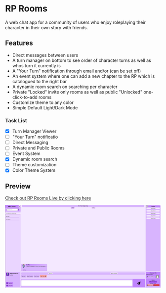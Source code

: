 # RP Rooms

A web chat app for a community of users who enjoy roleplaying their character in their own story with friends.

## Features

-   Direct messages between users
-   A turn manager on bottom to see order of character turns as well as whos turn it currently is
-   A "Your Turn" notification through email and/or (can be set off)
-   An event system where one can add a new chapter to the RP which is catalogued to the right bar
-   A dynamic room search on searching per character
-   Private "Locked" invite only rooms as well as public "Unlocked" one-click-to-add rooms
-   Customize theme to any color
-   Simple Default Light/Dark Mode

### Task List

-   [x] Turn Manager Viewer
-   [ ] "Your Turn" notificatio
-   [ ] Direct Messaging
-   [ ] Private and Public Rooms
-   [ ] Event System
-   [x] Dynamic room search
-   [ ] Theme customization
-   [x] Color Theme System

## Preview

[Check out RP Rooms Live by clicking here](https://rp-rooms.vercel.app)

![RP Rooms Screenshot](https://github.com/90sPixelDev/rp-rooms/blob/dev/public/assets/rp-rooms-screenshot.jpg?raw=true)
